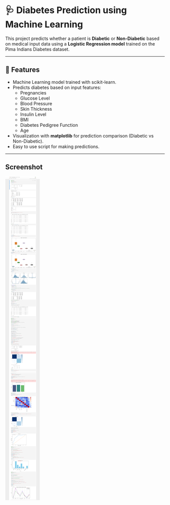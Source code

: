 # 🩺 Diabetes Prediction using Machine Learning

This project predicts whether a patient is **Diabetic** or **Non-Diabetic** based on medical input data using a **Logistic Regression model** trained on the Pima Indians Diabetes dataset.

---

## 🚀 Features

- Machine Learning model trained with scikit-learn.
- Predicts diabetes based on input features:
  - Pregnancies
  - Glucose Level
  - Blood Pressure
  - Skin Thickness
  - Insulin Level
  - BMI
  - Diabetes Pedigree Function
  - Age
- Visualization with **matplotlib** for prediction comparison (Diabetic vs Non-Diabetic).
- Easy to use script for making predictions.

---
## Screenshot
<img src="screencapture-localhost-8889-notebooks-Desktop-projects-Disease-Prediction-Model-Disease-prediction-ipynb-2025-08-29-20_16_57.png" />
